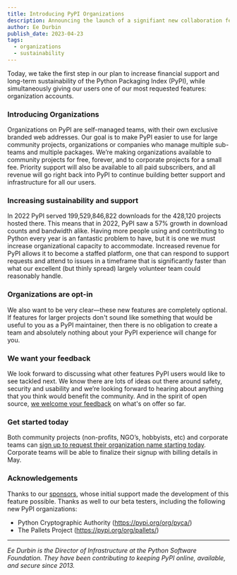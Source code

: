 ```yaml
---
title: Introducing PyPI Organizations
description: Announcing the launch of a signifiant new collaboration feature for PyPI
author: Ee Durbin
publish_date: 2023-04-23
tags:
  - organizations
  - sustainability
---
```


Today, we take the first step in our plan to increase financial support and
long-term sustainability of the Python Packaging Index (PyPI), while
simultaneously giving our users one of our most requested features:
organization accounts.

### Introducing Organizations

Organizations on PyPI are self-managed teams, with their own exclusive branded
web addresses. Our goal is to make PyPI easier to use for large community
projects, organizations or companies who manage multiple sub-teams and multiple
packages. We’re making organizations available to community projects for free,
forever, and to corporate projects for a small fee. Priority support will also
be available to all paid subscribers, and all revenue will go right back into
PyPI to continue building better support and infrastructure for all our users.

### Increasing sustainability and support

In 2022 PyPI served 199,529,846,822 downloads for the 428,120 projects hosted
there. This means that in 2022, PyPI saw a 57% growth in download counts and
bandwidth alike. Having more people using and contributing to Python every year
is an fantastic problem to have, but it is one we must increase organizational
capacity to accommodate. Increased revenue for PyPI allows it to become a
staffed platform, one that can respond to support requests and attend to issues
in a timeframe that is significantly faster than what our excellent (but thinly
spread) largely volunteer team could reasonably handle.

### Organizations are opt-in

We also want to be very clear—these new features are completely optional. If
features for larger projects don't sound like something that would be useful to
you as a PyPI maintainer, then there is no obligation to create a team and
absolutely nothing about your PyPI experience will change for you.

### We want your feedback

We look forward to discussing what other features PyPI users would like to see
tackled next. We know there are lots of ideas out there around safety,
security and usability and we’re looking forward to hearing about anything that
you think would benefit the community. And in the spirit of open source, [we
welcome your feedback](https://github.com/pypi/warehouse/issues) on what's on
offer so far.

### Get started today

Both community projects (non-profits, NGO’s, hobbyists, etc) and corporate
teams can [sign up to request their organization name starting
today](https://pypi.org/manage/organizations/). Corporate teams will be able to
finalize their signup with billing details in May.

### Acknowledgements

Thanks to our [sponsors](https://pypi.org/sponsors/), whose initial support
made the development of this feature possible. Thanks as well to our beta
testers, including the following new PyPI organizations:

* Python Cryptographic Authority (<https://pypi.org/org/pyca/>)
* The Pallets Project (<https://pypi.org/org/pallets/>)

---

_Ee Durbin is the Director of Infrastructure at
the Python Software Foundation.
They have been contributing to keeping PyPI online, available, and
secure since 2013._
